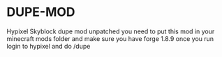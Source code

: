 # DUPE-MOD
Hypixel Skyblock dupe mod unpatched
you need to put this mod in your minecraft mods folder and make sure you have forge 1.8.9 once
you run login to hypixel and do /dupe
